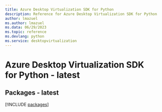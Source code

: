 ```yaml
---
title: Azure Desktop Virtualization SDK for Python
description: Reference for Azure Desktop Virtualization SDK for Python
author: lmazuel
ms.author: lmazuel
ms.data: 06/29/2023
ms.topic: reference
ms.devlang: python
ms.service: desktopvirtualization
---
```

# Azure Desktop Virtualization SDK for Python - latest
## Packages - latest
[!INCLUDE [packages](desktop-virtualization-index.md)]